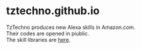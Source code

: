 # tztechno.github.io

TzTechno produces new Alexa skills in Amazon.com.\
Their codes are opened in piublic.\
The skill libraries are [here](https://amzn.to/2X4JqEN).

